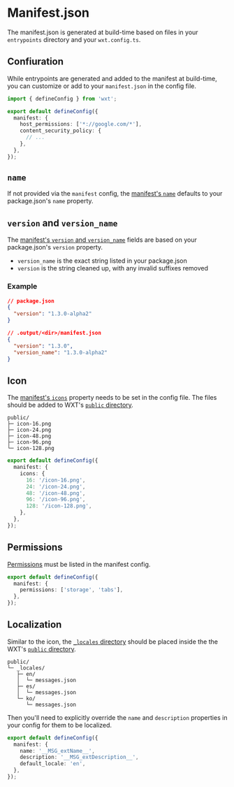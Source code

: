 # Manifest.json

The manifest.json is generated at build-time based on files in your `entrypoints` directory and your `wxt.config.ts`.

## Confiuration

While entrypoints are generated and added to the manifest at build-time, you can customize or add to your `manifest.json` in the config file.

```ts
import { defineConfig } from 'wxt';

export default defineConfig({
  manifest: {
    host_permissions: ['*://google.com/*'],
    content_security_policy: {
      // ...
    },
  },
});
```

## `name`

If not provided via the `manifest` config, the [manifest's `name`](https://developer.chrome.com/docs/extensions/mv3/manifest/name/) defaults to your package.json's `name` property.

## `version` and `version_name`

The [manifest's `version` and `version_name`](https://developer.chrome.com/docs/extensions/mv3/manifest/version/) fields are based on your package.json's `version` property.

- `version_name` is the exact string listed in your package.json
- `version` is the string cleaned up, with any invalid suffixes removed

### Example

```json
// package.json
{
  "version": "1.3.0-alpha2"
}
```

```json
// .output/<dir>/manifest.json
{
  "version": "1.3.0",
  "version_name": "1.3.0-alpha2"
}
```

## Icon

The [manifest's `icons`](https://developer.chrome.com/docs/extensions/mv3/manifest/icons/) property needs to be set in the config file. The files should be added to WXT's [`public` directory](/get-started/assets#public-directory).

```
public/
├─ icon-16.png
├─ icon-24.png
├─ icon-48.png
├─ icon-96.png
└─ icon-128.png
```

```ts
export default defineConfig({
  manifest: {
    icons: {
      16: '/icon-16.png',
      24: '/icon-24.png',
      48: '/icon-48.png',
      96: '/icon-96.png',
      128: '/icon-128.png',
    },
  },
});
```

## Permissions

[Permissions](https://developer.chrome.com/docs/extensions/reference/permissions/) must be listed in the manifest config.

```ts
export default defineConfig({
  manifest: {
    permissions: ['storage', 'tabs'],
  },
});
```

## Localization

Similar to the icon, the [`_locales` directory](https://developer.chrome.com/docs/extensions/reference/i18n/) should be placed inside the the WXT's [`public` directory](/get-started/assets#public-directory).

```
public/
└─ _locales/
   ├─ en/
   │  └─ messages.json
   ├─ es/
   │  └─ messages.json
   └─ ko/
      └─ messages.json
```

Then you'll need to explicitly override the `name` and `description` properties in your config for them to be localized.

```ts
export default defineConfig({
  manifest: {
    name: '__MSG_extName__',
    description: '__MSG_extDescription__',
    default_locale: 'en',
  },
});
```
